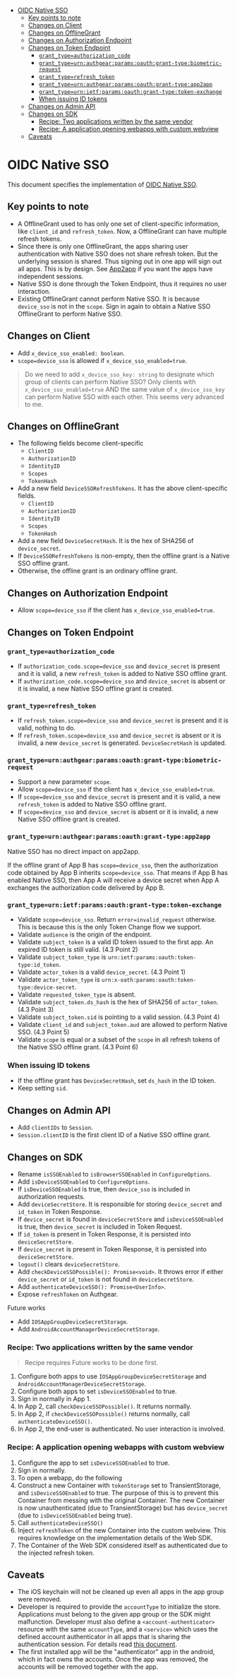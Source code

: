 - [OIDC Native SSO](#oidc-native-sso)
  * [Key points to note](#key-points-to-note)
  * [Changes on Client](#changes-on-client)
  * [Changes on OfflineGrant](#changes-on-offlinegrant)
  * [Changes on Authorization Endpoint](#changes-on-authorization-endpoint)
  * [Changes on Token Endpoint](#changes-on-token-endpoint)
    + [`grant_type=authorization_code`](#grant_typeauthorization_code)
    + [`grant_type=urn:authgear:params:oauth:grant-type:biometric-request`](#grant_typeurnauthgearparamsoauthgrant-typebiometric-request)
    + [`grant_type=refresh_token`](#grant_typerefresh_token)
    + [`grant_type=urn:authgear:params:oauth:grant-type:app2app`](#grant_typeurnauthgearparamsoauthgrant-typeapp2app)
    + [`grant_type=urn:ietf:params:oauth:grant-type:token-exchange`](#grant_typeurnietfparamsoauthgrant-typetoken-exchange)
    + [When issuing ID tokens](#when-issuing-id-tokens)
  * [Changes on Admin API](#changes-on-admin-api)
  * [Changes on SDK](#changes-on-sdk)
    + [Recipe: Two applications written by the same vendor](#recipe-two-applications-written-by-the-same-vendor)
    + [Recipe: A application opening webapps with custom webview](#recipe-a-application-opening-webapps-with-custom-webview)
  * [Caveats](#caveats)

# OIDC Native SSO

This document specifies the implementation of [OIDC Native SSO](https://openid.net/specs/openid-connect-native-sso-1_0.html).

## Key points to note

- A OfflineGrant used to has only one set of client-specific information, like `client_id` and `refresh_token`. Now, a OfflineGrant can have multiple refresh tokens.
- Since there is only one OfflineGrant, the apps sharing user authentication with Native SSO does not share refresh token. But the underlying session is shared. Thus signing out in one app will sign out all apps. This is by design. See [App2app](./app2app.md) if you want the apps have independent sessions.
- Native SSO is done through the Token Endpoint, thus it requires no user interaction.
- Existing OfflineGrant cannot perform Native SSO. It is because `device_sso` is not in the `scope`. Sign in again to obtain a Native SSO OfflineGrant to perform Native SSO.

## Changes on Client

- Add `x_device_sso_enabled: boolean`.
- `scope=device_sso` is allowed if `x_device_sso_enabled=true`.

> Do we need to add `x_device_sso_key: string` to designate which group of clients can perform Native SSO?
> Only clients with `x_device_sso_enabled=true` AND the same value of `x_device_sso_key` can perform Native SSO with each other.
> This seems very advanced to me.

## Changes on OfflineGrant

- The following fields become client-specific
  - `ClientID`
  - `AuthorizationID`
  - `IdentityID`
  - `Scopes`
  - `TokenHash`
- Add a new field `DeviceSSORefreshTokens`. It has the above client-specific fields.
  - `ClientID`
  - `AuthorizationID`
  - `IdentityID`
  - `Scopes`
  - `TokenHash`
- Add a new field `DeviceSecretHash`. It is the hex of SHA256 of `device_secret`.
- If `DeviceSSORefreshTokens` is non-empty, then the offline grant is a Native SSO offline grant.
- Otherwise, the offline grant is an ordinary offline grant.

## Changes on Authorization Endpoint

- Allow `scope=device_sso` if the client has `x_device_sso_enabled=true`.

## Changes on Token Endpoint

### `grant_type=authorization_code`

- If `authorization_code.scope=device_sso` and `device_secret` is present and it is valid, a new `refresh_token` is added to Native SSO offline grant.
- If `authorization_code.scope=device_sso` and `device_secret` is absent or it is invalid, a new Native SSO offline grant is created.

### `grant_type=refresh_token`

- If `refresh_token.scope=device_sso` and `device_secret` is present and it is valid, nothing to do.
- If `refresh_token.scope=device_sso` and `device_secret` is absent or it is invalid, a new `device_secret` is generated. `DeviceSecretHash` is updated.

### `grant_type=urn:authgear:params:oauth:grant-type:biometric-request`

- Support a new parameter `scope`.
- Allow `scope=device_sso` if the client has `x_device_sso_enabled=true`.
- If `scope=device_sso` and `device_secret` is present and it is valid, a new `refresh_token` is added to Native SSO offline grant.
- If `scope=device_sso` and `device_secret` is absent or it is invalid, a new Native SSO offline grant is created.

### `grant_type=urn:authgear:params:oauth:grant-type:app2app`

Native SSO has no direct impact on app2app.

If the offline grant of App B has `scope=device_sso`, then the authorization code obtained by App B inherits `scope=device_sso`. That means if App B has enabled Native SSO, then App A will receive a device secret when App A exchanges the authorization code delivered by App B.

### `grant_type=urn:ietf:params:oauth:grant-type:token-exchange`

- Validate `scope=device_sso`. Return `error=invalid_request` otherwise. This is because this is the only Token Change flow we support.
- Validate `audience` is the origin of the endpoint.
- Validate `subject_token` is a valid ID token issued to the first app. An expired ID token is still valid. (4.3 Point 2)
- Validate `subject_token_type` is `urn:ietf:params:oauth:token-type:id_token`.
- Validate `actor_token` is a valid `device_secret`. (4.3 Point 1)
- Validate `actor_token_type` is `urn:x-oath:params:oauth:token-type:device-secret`.
- Validate `requested_token_type` is absent.
- Validate `subject_token.ds_hash` is the hex of SHA256 of `actor_token`. (4.3 Point 3)
- Validate `subject_token.sid` is pointing to a valid session. (4.3 Point 4)
- Validate `client_id` and `subject_token.aud` are allowed to perform Native SSO. (4.3 Point 5)
- Validate `scope` is equal or a subset of the `scope` in all refresh tokens of the Native SSO offline grant. (4.3 Point 6)

### When issuing ID tokens

- If the offline grant has `DeviceSecretHash`, set `ds_hash` in the ID token.
- Keep setting `sid`.

## Changes on Admin API

- Add `clientIDs` to `Session`.
- `Session.clientID` is the first client ID of a Native SSO offline grant.

## Changes on SDK

- Rename `isSSOEnabled` to `isBrowserSSOEnabled` in `ConfigureOptions`.
- Add `isDeviceSSOEnabled` to `ConfigureOptions`.
- If `isDeviceSSOEnabled` is true, then `device_sso` is included in authorization requests.
- Add `deviceSecretStore`. It is responsible for storing `device_secret` and `id_token` in Token Response.
- If `device_secret` is found in `deviceSecretStore` and `isDeviceSSOEnabled` is true, then `device_secret` is included in Token Request.
- If `id_token` is present in Token Response, it is persisted into `deviceSecretStore`.
- If `device_secret` is present in Token Response, it is persisted into `deviceSecretStore`.
- `logout()` clears `deviceSecretStore`.
- Add `checkDeviceSSOPossible(): Promise<void>`. It throws error if either `device_secret` or `id_token` is not found in `deviceSecretStore`.
- Add `authenticateDeviceSSO(): Promise<UserInfo>`.
- Expose `refreshToken` on Authgear.

Future works
- Add `IOSAppGroupDeviceSecretStorage`.
- Add `AndroidAccountManagerDeviceSecretStorage`.

### Recipe: Two applications written by the same vendor

> Recipe requires Future works to be done first.

1. Configure both apps to use `IOSAppGroupDeviceSecretStorage` and `AndroidAccountManagerDeviceSecretStorage`.
2. Configure both apps to set `isDeviceSSOEnabled` to true.
3. Sign in normally in App 1.
4. In App 2, call `checkDeviceSSOPossible()`. It returns normally.
5. In App 2, if `checkDeviceSSOPossible()` returns normally, call `authenticateDeviceSSO()`.
6. In App 2, the end-user is authenticated. No user interaction is involved.

### Recipe: A application opening webapps with custom webview

1. Configure the app to set `isDeviceSSOEnabled` to true.
2. Sign in normally.
3. To open a webapp, do the following
4. Construct a new Container with `tokenStorage` set to TransientStorage, and `isDeviceSSOEnabled` to true. The purpose of this is to prevent this Container from messing with the original Container. The new Container is now unauthenticated (due to TransientStorage) but has `device_secret` (due to `isDeviceSSOEnabled` being true).
5. Call `authenticateDeviceSSO()`
6. Inject `refreshToken` of the new Container into the custom webview. This requires knowledge on the implementation details of the Web SDK.
7. The Container of the Web SDK considered itself as authenticated due to the injected refresh token.

## Caveats

- The iOS keychain will not be cleaned up even all apps in the app group were removed.
- Developer is required to provide the `accountType` to initialize the store. Applications must belong to the given app group or the SDK might malfunction. Developer must also define a `<account-authenticator>` resource with the same `accountType`, and a `<service>` which uses the defined account authenticator in all apps that is sharing the authentication session. For details read [this document](https://developer.android.com/reference/android/accounts/AbstractAccountAuthenticator).
- The first installed app will be the "authenticator" app in the android, which in fact owns the accounts. Once the app was removed, the accounts will be removed together with the app.

